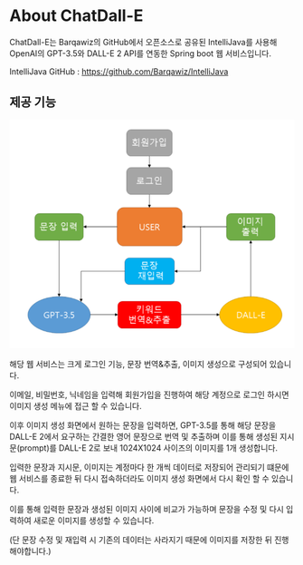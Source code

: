 About ChatDall-E
==================
ChatDall-E는 Barqawiz의 GitHub에서 오픈소스로 공유된 IntelliJava를 사용해
OpenAI의 GPT-3.5와 DALL-E 2 API를 연동한 Spring boot 웹 서비스입니다.

IntelliJava GitHub : <https://github.com/Barqawiz/IntelliJava>

제공 기능
-----------
![기능구성도](src/main/resources/static/최종기능.png)

해당 웹 서비스는 크게 로그인 기능, 문장 번역&추출, 이미지 생성으로 구성되어 있습니다.

이메일, 비밀번호, 닉네임을 입력해 회원가입을 진행하여 해당 계정으로 로그인 하시면
이미지 생성 메뉴에 접근 할 수 있습니다.

이후 이미지 생성 화면에서 원하는 문장을 입력하면, GPT-3.5를 통해
해당 문장을 DALL-E 2에서 요구하는 간결한 영어 문장으로 번역 및 추출하며
이를 통해 생성된 지시문(prompt)를 DALL-E 2로 보내 1024X1024 사이즈의
이미지를 1개 생성합니다.

입력한 문장과 지시문, 이미지는 계정마다 한 개씩 데이터로 저장되어
관리되기 떄문에 웹 서비스를 종료한 뒤 다시 접속하더라도
이미지 생성 화면에서 다시 확인 할 수 있습니다.

이를 통해 입력한 문장과 생성된 이미지 사이에 비교가 가능하며
문장을 수정 및 다시 입력하여 새로운 이미지를 생성할 수 있습니다.

(단 문장 수정 및 재입력 시 기존의 데이터는 사라지기 때문에 이미지를 저장한 뒤 진행해야합니다.)
